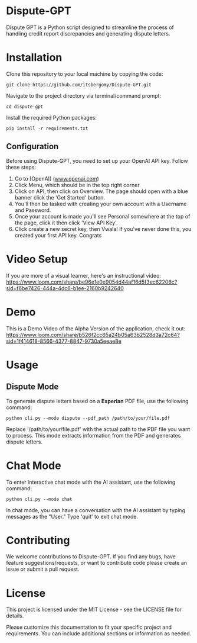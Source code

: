# Dispute-GPT
Dispute GPT is a Python script designed to streamline the process of handling credit report discrepancies and generating dispute letters. 

# __Installation__ 
Clone this repository to your local machine by copying the code:
```shell
git clone https://github.com/itsbergomy/Dispute-GPT.git
```
Navigate to the project directory via terminal/command prompt:
```shell
cd dispute-gpt
```
Install the required Python packages:
```shell
pip install -r requirements.txt
```

## __Configuration__
Before using Dispute-GPT, you need to set up your OpenAI API key. Follow these steps:
1. Go to [OpenAI] (www.openai.com)
2. Click Menu, which should be in the top right corner
3. Click on API, then click on Overview. The page should open with a blue banner click the 'Get Started' button.
4. You'll then be tasked with creating your own account with a Username and Password.
5. Once your account is made you'll see Personal somewhere at the top of the page, click it then click 'View API Key'.
6. Click create a new secret key, then Vwala! If you've never done this, you created your first API key. Congrats

# __Video Setup__
If you are more of a visual learner, here's an instructional video:
https://www.loom.com/share/be96e1e0e9054d44af16d5f3ec62206c?sid=f6be7426-444a-4dc6-b1ee-2160b9242640

# __Demo__
This is a Demo Video of the Alpha Version of the application, check it out:
https://www.loom.com/share/b526f2cc65a24b05a63b2528d3a72c64?sid=1f414618-8566-4377-8847-9730a5eeae8e



# __Usage__
## Dispute Mode
To generate dispute letters based on a __Experian__ PDF file, use the following command:
```shell
python cli.py --mode dispute --pdf_path /path/to/your/file.pdf
```
Replace '/path/to/your/file.pdf' with the actual path to the PDF file you want to process. This mode extracts information from the PDF and generates  dispute letters.

# __Chat Mode__
To enter interactive chat mode with the AI assistant, use the following command:
```shell
python cli.py --mode chat
```
In chat mode, you can have a conversation with the AI assistant by typing messages as the "User." Type 'quit' to exit chat mode.

# __Contributing__
We welcome contributions to Dispute-GPT. If you find any bugs, have feature suggestions/requests, or want to contribute code please create an issue or submit a pull request.

# __License__
This project is licensed under the MIT License - see the LICENSE file for details.

Please customize this documentation to fit your specific project and requirements. You can include additional sections or information as needed.




